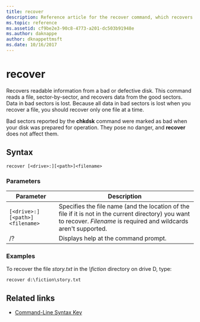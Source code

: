 ```yaml
---
title: recover
description: Reference article for the recover command, which recovers readable information from a bad or defective disk.
ms.topic: reference
ms.assetid: cf9be2e3-90c8-4773-a201-dc503b91948e
ms.author: daknappe
author: dknappettmsft
ms.date: 10/16/2017
---
```


# recover

Recovers readable information from a bad or defective disk. This command reads a file, sector-by-sector, and recovers data from the good sectors. Data in bad sectors is lost. Because all data in bad sectors is lost when you recover a file, you should recover only one file at a time.

Bad sectors reported by the **chkdsk** command were marked as bad when your disk was prepared for operation. They pose no danger, and **recover** does not affect them.

## Syntax

```
recover [<drive>:][<path>]<filename>
```

### Parameters

| Parameter | Description |
|--|--|
| `[<drive>:][<path>]<filename>` | Specifies the file name (and the location of the file if it is not in the current directory) you want to recover. *Filename* is required and wildcards aren't supported. |
| /? | Displays help at the command prompt. |

### Examples

To recover the file *story.txt* in the *\fiction* directory on drive D, type:

```
recover d:\fiction\story.txt
```

## Related links

- [Command-Line Syntax Key](command-line-syntax-key.md)
